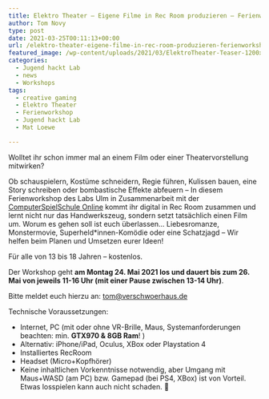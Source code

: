 ```yaml
---
title: Elektro Theater – Eigene Filme in Rec Room produzieren – Ferienworkshop
author: Tom Novy
type: post
date: 2021-03-25T00:11:13+00:00
url: /elektro-theater-eigene-filme-in-rec-room-produzieren-ferienworkshop/
featured_image: /wp-content/uploads/2021/03/ElektroTheater-Teaser-1200x675.jpg
categories:
  - Jugend hackt Lab
  - news
  - Workshops
tags:
  - creative gaming
  - Elektro Theater
  - Ferienworkshop
  - Jugend hackt Lab
  - Mat Loewe

---
```

Wolltet ihr schon immer mal an einem Film oder einer Theatervorstellung mitwirken?

Ob schauspielern, Kostüme schneidern, Regie führen, Kulissen bauen, eine Story schreiben oder bombastische Effekte abfeuern – In diesem Ferienworkshop des Labs Ulm in Zusammenarbeit mit der [ComputerSpielSchule Online][1] kommt ihr digital in Rec Room zusammen und lernt nicht nur das Handwerkszeug, sondern setzt tatsächlich einen Film um. Worum es gehen soll ist euch überlassen… Liebesromanze, Monstermovie, Superheld*innen-Komödie oder eine Schatzjagd – Wir helfen beim Planen und Umsetzen eurer Ideen!

Für alle von 13 bis 18 Jahren &#8211; kostenlos.

Der Workshop geht **am Montag 24. Mai 2021 los und dauert bis zum 26. Mai von jeweils 11-16 Uhr (mit einer Pause zwischen 13-14 Uhr)**.

Bitte meldet euch hierzu an: <tom@verschwoerhaus.de>

Technische Voraussetzungen:

  * Internet, PC (mit oder ohne VR-Brille, Maus, Systemanforderungen beachten: min. **GTX970 & 8GB Ram**! )
  * Alternativ: iPhone/iPad, Oculus, XBox oder Playstation 4
  * Installiertes RecRoom
  * Headset (Micro+Kopfhörer)
  * Keine inhaltlichen Vorkenntnisse notwendig, aber Umgang mit Maus+WASD (am PC) bzw. Gamepad (bei PS4, XBox) ist von Vorteil. Etwas losspielen kann auch nicht schaden. 🙂


 [1]: http://www.computerspielschule-online.de